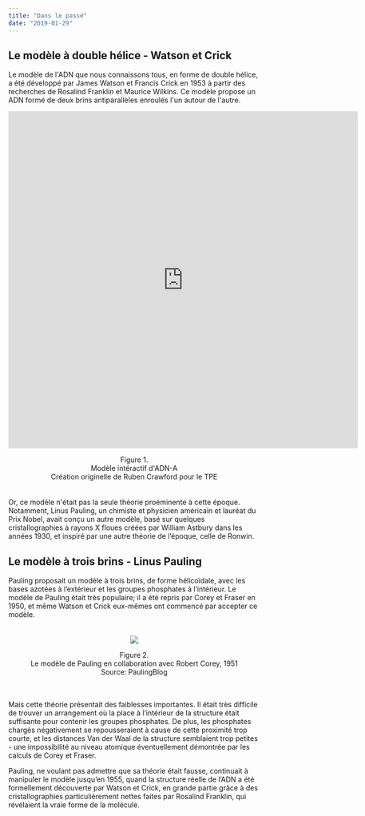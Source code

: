 ```yaml
---
title: "Dans le passé"
date: "2019-01-29"
---
```


## Le modèle à double hélice - Watson et Crick

Le modèle de l'ADN que nous connaissons tous, en forme de double hélice, a été développé par James Watson et Francis Crick en 1953 à partir des recherches de Rosalind Franklin et Maurice Wilkins. Ce modèle propose un ADN formé de deux brins antiparallèles enroulés l'un autour de l'autre.

<div align="center"><div class="sketchfab-embed-wrapper"><iframe width="700" height="675" src="https://sketchfab.com/models/2867fb4a7b1b44c69ab17b269cb98c3c/embed?autospin=0.2&amp;autostart=1" frameborder="0" allow="autoplay; fullscreen; vr" mozallowfullscreen="true" webkitallowfullscreen="true"></iframe>

<p style="padding-bottom: 20px">Figure 1.<br>Modèle intéractif d'ADN-A<br>Création originelle de Ruben Crawford pour le TPE</p>

</div>
</div>

Or, ce modèle n'était pas la seule théorie proéminente à cette époque. Notamment, Linus Pauling, un chimiste et physicien américain et lauréat du Prix Nobel, avait conçu un autre modèle, basé sur quelques cristallographies à rayons X  floues créées par William Astbury dans les années 1930, et inspiré par une autre théorie de l’époque, celle de Ronwin. 

## Le modèle à trois brins - Linus Pauling

Pauling proposait un modèle à trois brins, de forme hélicoïdale, avec les bases azotées à l’extérieur et les groupes phosphates à l’intérieur. Le modèle de Pauling était très populaire; il a été repris par Corey et Fraser en 1950, et même Watson et Crick eux-mêmes ont commencé par accepter ce modèle.

<div align="center" style="padding:20px;"><img src="https://i.imgur.com/r87E5YZ.png"></img>
<p>Figure 2.<br>Le modèle de Pauling en collaboration avec Robert Corey, 1951<br>Source: PaulingBlog</p>
</div>

Mais cette théorie présentait des faiblesses importantes. Il était très difficile de trouver un arrangement où la place à l’intérieur de la structure était suffisante pour contenir les groupes phosphates. De plus, les phosphates chargés négativement se repousseraient à cause de cette proximité trop courte, et les distances Van der Waal de la structure semblaient trop petites - une impossibilité au niveau atomique éventuellement démontrée par les calculs de Corey et Fraser.

Pauling, ne voulant pas admettre que sa théorie était fausse, continuait à manipuler le modèle jusqu’en 1955, quand la structure réelle de l’ADN a été formellement découverte par Watson et Crick, en grande partie grâce à des cristallographies particulièrement nettes faites par Rosalind Franklin, qui révélaient la vraie forme de la molécule.
